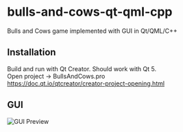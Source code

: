 # bulls-and-cows-qt-qml-cpp
Bulls and Cows game implemented with GUI in Qt/QML/C++
## Installation
Build and run with Qt Creator. Should work with Qt 5.\
Open project -> BullsAndCows.pro\
https://doc.qt.io/qtcreator/creator-project-opening.html
## GUI
![GUI Preview](https://user-images.githubusercontent.com/42914399/53759132-498efe00-3ec8-11e9-9699-d05fa99d001c.png)
